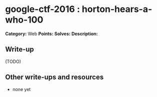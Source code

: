 # google-ctf-2016 : horton-hears-a-who-100

**Category:** Web
**Points:** 
**Solves:** 
**Description:**



## Write-up

(TODO)

## Other write-ups and resources

* none yet
